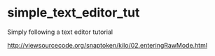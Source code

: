 # simple_text_editor_tut
Simply following a text editor tutorial

http://viewsourcecode.org/snaptoken/kilo/02.enteringRawMode.html